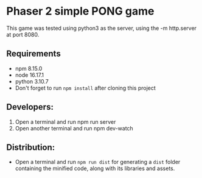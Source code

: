 # Phaser 2 simple PONG game

This game was tested using python3 as the server, using the -m http.server at port 8080.

## Requirements

- npm 8.15.0
- node 16.17.1
- python 3.10.7
- Don't forget to run `npm install` after cloning this project

## Developers:

1. Open a terminal and run npm run server
2. Open another terminal and run npm dev-watch

## Distribution:
- Open a terminal and run `npm run dist` for generating a `dist` folder containing the minified code, along with its libraries and assets.
